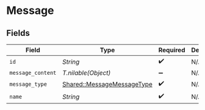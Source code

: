 # Message


## Fields

| Field                                                                   | Type                                                                    | Required                                                                | Description                                                             |
| ----------------------------------------------------------------------- | ----------------------------------------------------------------------- | ----------------------------------------------------------------------- | ----------------------------------------------------------------------- |
| `id`                                                                    | *String*                                                                | :heavy_check_mark:                                                      | N/A                                                                     |
| `message_content`                                                       | *T.nilable(Object)*                                                     | :heavy_minus_sign:                                                      | N/A                                                                     |
| `message_type`                                                          | [Shared::MessageMessageType](../../models/shared/messagemessagetype.md) | :heavy_check_mark:                                                      | N/A                                                                     |
| `name`                                                                  | *String*                                                                | :heavy_check_mark:                                                      | N/A                                                                     |